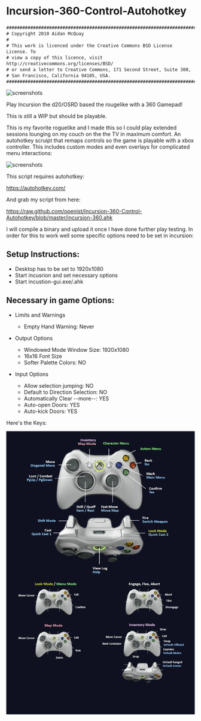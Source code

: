 # Incursion-360-Control-Autohotkey


    ##############################################################################
    # Copyright 2010 Aidan McQuay
    #
    # This work is licenced under the Creative Commons BSD License License. To
    # view a copy of this licence, visit http://creativecommons.org/licenses/BSD/
    # or send a letter to Creative Commons, 171 Second Street, Suite 300,
    # San Francisco, California 94105, USA.
    ##############################################################################

![screenshots](http://img04.deviantart.net/47be/i/2012/069/2/9/incursion__roguelike__game_icon_by_math0ne-d4scw7r.png)

Play Incursion the d20/OSRD based the rougelike with a 360 Gamepad!

This is still a WIP but should be playable. 

This is my favorite roguelike and I made this so I could play extended sessions lounging on my couch on the the TV in maximum comfort. An autohotkey scruipt that remaps controls so the game is playable with a xbox controller.  This includes custom modes and even overlays for complicated menu interactions:

![screenshots](http://i.giphy.com/12LIda8Z0CpBPW.gif)

This script requires autohotkey:

https://autohotkey.com/

And grab my script from here:

https://raw.github.com/openist/Incursion-360-Control-Autohotkey/blob/master/incursion-360.ahk

I will compile a binary and upload it once I have done further play testing.  In order for this to work well some specific options need to be set in incursion:

Setup Instructions:
---------------------
* Desktop has to be set to 1920x1080
* Start incusrion and set necessary options
* Start incustion-gui.exe/.ahk

Necessary in game Options:
-------------------------
* Limits and Warnings
  * Empty Hand Warning: Never

* Output Options
  * Windowed Mode Window Size: 1920x1080
  * 16x16 Font Size
  * Softer Palette Colors: NO

* Input Options
  * Allow selection jumping: NO
  * Default to Direction Selection: NO
  * Automatically Clear --more--: YES
  * Auto-open Doors: YES
  * Auto-kick Doors: YES

Here's the Keys:

![screenshots](https://raw.githubusercontent.com/openist/Incursion-360-Control-Autohotkey/master/incursion-360.png)
